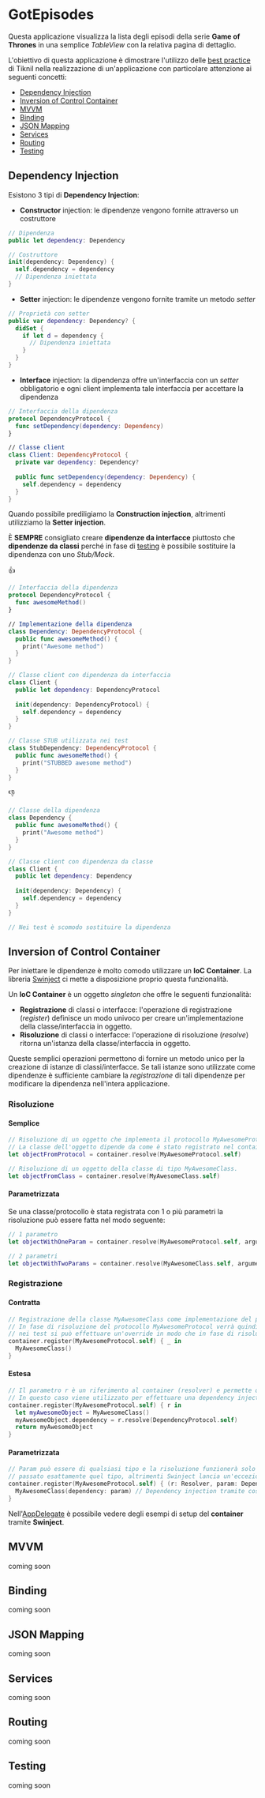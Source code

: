 # GotEpisodes
Questa applicazione visualizza la lista degli episodi della serie **Game of Thrones** in una semplice *TableView* con la relativa pagina di dettaglio.

L'obiettivo di questa applicazione è dimostrare l'utilizzo delle [best practice](https://github.com/tiknil/swift-style-guide) di Tiknil nella realizzazione di un'applicazione con particolare attenzione ai seguenti concetti:

* [Dependency Injection](#dependency-injection)
* [Inversion of Control Container](#inversion-of-control-container)
* [MVVM](#mvvm)
* [Binding](#binding)
* [JSON Mapping](#json-mapping)
* [Services](#services)
* [Routing](#routing)
* [Testing](#testing)

## Dependency Injection
Esistono 3 tipi di **Dependency Injection**:

* **Constructor** injection: le dipendenze vengono fornite attraverso un costruttore

```Swift
// Dipendenza
public let dependency: Dependency

// Costruttore
init(dependency: Dependency) {
  self.dependency = dependency
  // Dipendenza iniettata
}
```
* **Setter** injection: le dipendenze vengono fornite tramite un metodo *setter*

```Swift
// Proprietà con setter 
public var dependency: Dependency? {
  didSet {
    if let d = dependency {
      // Dipendenza iniettata
    }
  }
}
```
* **Interface** injection: la dipendenza offre un'interfaccia con un *setter* obbligatorio e ogni client implementa tale interfaccia per accettare la dipendenza

```Swift
// Interfaccia della dipendenza
protocol DependencyProtocol {
  func setDependency(dependency: Dependency)
}

// Classe client
class Client: DependencyProtocol {
  private var dependency: Dependency?
  
  public func setDependency(dependency: Dependency) {
    self.dependency = dependency
  }
}
```

Quando possibile prediligiamo la **Construction injection**, altrimenti utilizziamo la **Setter injection**.

È **SEMPRE** consigliato creare **dipendenze da interfacce** piuttosto che **dipendenze da classi** perché in fase di [testing](#testing) è possibile sostituire la dipendenza con uno *Stub/Mock*.

👍
```Swift
// Interfaccia della dipendenza
protocol DependencyProtocol {
  func awesomeMethod()
}

// Implementazione della dipendenza
class Dependency: DependencyProtocol {
  public func awesomeMethod() {
    print("Awesome method")
  }
}

// Classe client con dipendenza da interfaccia
class Client {
  public let dependency: DependencyProtocol
	
  init(dependency: DependencyProtocol) {
    self.dependency = dependency
  }
}

// Classe STUB utilizzata nei test
class StubDependency: DependencyProtocol {
  public func awesomeMethod() {
    print("STUBBED awesome method")
  }
} 
```

👎
```Swift
// Classe della dipendenza
class Dependency {
  public func awesomeMethod() {
    print("Awesome method")
  }
}

// Classe client con dipendenza da classe
class Client {
  public let dependency: Dependency
  
  init(dependency: Dependency) {
    self.dependency = dependency
  }
}

// Nei test è scomodo sostituire la dipendenza
```

## Inversion of Control Container
Per iniettare le dipendenze è molto comodo utilizzare un **IoC Container**. La libreria [Swinject](https://github.com/Swinject/Swinject) ci mette a disposizione proprio questa funzionalità.

Un **IoC Container** è un oggetto *singleton* che offre le seguenti funzionalità:
* **Registrazione** di classi o interfacce: l'operazione di registrazione (*register*) definisce un modo univoco per creare un'implementazione della classe/interfaccia in oggetto.
* **Risoluzione** di classi o interfacce: l'operazione di risoluzione (*resolve*) ritorna un'istanza della classe/interfaccia in oggetto.

Queste semplici operazioni permettono di fornire un metodo unico per la creazione di istanze di classi/interfacce. Se tali istanze sono utilizzate come dipendenze è sufficiente cambiare la *registrazione* di tali dipendenze per modificare la dipendenza nell'intera applicazione.

### Risoluzione

#### Semplice

```Swift
// Risoluzione di un oggetto che implementa il protocollo MyAwesomeProtocol.
// La classe dell'oggetto dipende da come è stato registrato nel container (vedi paragrafo successivo).
let objectFromProtocol = container.resolve(MyAwesomeProtocol.self)

// Risoluzione di un oggetto della classe di tipo MyAwesomeClass.
let objectFromClass = container.resolve(MyAwesomeClass.self)
```

#### Parametrizzata

Se una classe/protocollo è stata registrata con 1 o più parametri la risoluzione può essere fatta nel modo seguente:

```Swift
// 1 parametro
let objectWithOneParam = container.resolve(MyAwesomeProtocol.self, argument: param1)

// 2 parametri
let objectWithTwoParams = container.resolve(MyAwesomeClass.self, arguments: param1, param2)
```

### Registrazione

#### Contratta

```Swift
// Registrazione della classe MyAwesomeClass come implementazione del protocollo MyAwesomeProtocol.
// In fase di risoluzione del protocollo MyAwesomeProtocol verrà quindi istanziata la class MyAwesomeClass;
// nei test si può effettuare un'override in modo che in fase di risoluzione venga istanziato uno stub.
container.register(MyAwesomeProtocol.self) { _ in
  MyAwesomeClass()
}
```

#### Estesa

```Swift
// Il parametro r è un riferimento al container (resolver) e permette quindi di risolvere altri oggetti.
// In questo caso viene utilizzato per effettuare una dependency injection tramite setter.
container.register(MyAwesomeProtocol.self) { r in
  let myAwesomeObject = MyAwesomeClass()
  myAwesomeObject.dependency = r.resolve(DependencyProtocol.self)
  return myAwesomeObject
}
```

#### Parametrizzata

```Swift
// Param può essere di qualsiasi tipo e la risoluzione funzionerà solo se viene
// passato esattamente quel tipo, altrimenti Swinject lancia un'eccezione.
container.register(MyAwesomeProtocol.self) { (r: Resolver, param: DependencyProtocol) in
  MyAwesomeClass(dependency: param) // Dependency injection tramite costruttore
}
```

Nell'[AppDelegate](https://github.com/tiknil/swift-style-guide/blob/master/examples/GotEpisodes/GotEpisodes/Application/AppDelegate.swift) è possibile vedere degli esempi di setup del **container** tramite **Swinject**.


## MVVM
coming soon

## Binding
coming soon

## JSON Mapping
coming soon

## Services
coming soon

## Routing
coming soon

## Testing
coming soon
